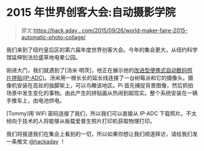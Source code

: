 # 2015 年世界创客大会:自动摄影学院

> 原文:[https://hack aday . com/2015/09/26/world-maker-faire-2015-automatic-photo-collage/](https://hackaday.com/2015/09/26/world-maker-faire-2015-automatic-photo-collage/)

我们来到了纽约皇后区的第六届年度世界创客大会。今年的集会更大，从纽约科学馆延伸到法拉盛草地电晕公园。

刚进大门，我们就遇到了[汤米·明茨]，他正在展示他的[改进型便携式自动数码照片拼贴(IP-ADC)](http://www.tommymintz.com/automated-digital-photo-collage-page/)。汤米用一根长长的延长线连接了一台树莓派和它的摄像头。摄像机安装在高处的独脚架上，可以鸟瞰该地区。Pi 首先捕捉背景图像，然后抓拍场景中发生变化的事物。由此产生的拼贴画从热闹到超现实。整个系统安装在一辆手推车上，由电池供电。

[Tommy]用 WiFi 密码连接了我们，所以我们可以直接从 IP-ADC 下载照片。不太倾向于技术的人将能够从板载爱普生照片打印机获取物理打印。

我们将报道我们在集会上看到的一切，所以如果你想让我们顺道拜访，请给我们发一条推文 [@hackaday](https://twitter.com/hackaday) ！